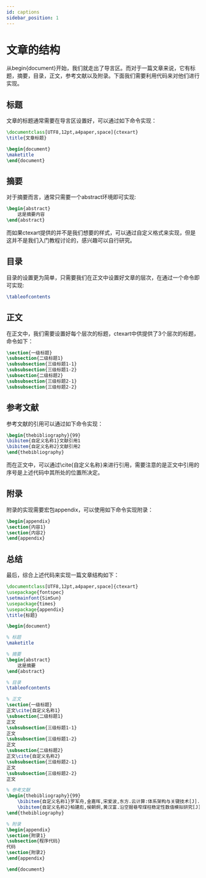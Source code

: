 ```yaml
---
id: captions
sidebar_position: 1
---
```


# 文章的结构
从begin{document}开始，我们就走出了导言区。而对于一篇文章来说，它有标题，摘要，目录，正文，参考文献以及附录。下面我们需要利用代码来对他们进行实现。

## 标题
文章的标题通常需要在导言区设置好，可以通过如下命令实现：
```latex
\documentclass[UTF8,12pt,a4paper,space]{ctexart}
\title{文章标题}

\begin{document}
\maketitle
\end{document}
```
## 摘要
对于摘要而言，通常只需要一个abstract环境即可实现:
```latex
\begin{abstract}
    这是摘要内容
\end{abstract}
```
而如果ctexart提供的并不是我们想要的样式，可以通过自定义格式来实现，但是这并不是我们入门教程讨论的，感兴趣可以自行研究。

## 目录
目录的设置更为简单，只需要我们在正文中设置好文章的层次，在通过一个命令即可实现:
```latex
\tableofcontents
```

## 正文
在正文中，我们需要设置好每个层次的标题，ctexart中供提供了3个层次的标题，命令如下：
```latex
\section{一级标题}
\subsection{二级标题1}
\subsubsection{三级标题1-1}
\subsubsection{三级标题1-2}
\subsection{二级标题2}
\subsubsection{三级标题2-1}
\subsubsection{三级标题2-2}
```

## 参考文献
参考文献的引用可以通过如下命令实现：
```latex
\begin{thebibliography}{99}
\bibitem{自定义名称1}文献引用1
\bibitem{自定义名称2}文献引用2
\end{thebibliography}
```
而在正文中，可以通过\cite{自定义名称}来进行引用，需要注意的是正文中引用的序号是上述代码中其所处的位置所决定。

## 附录
附录的实现需要宏包appendix，可以使用如下命令实现附录：
```latex
\begin{appendix}
\section{内容1}
\section{内容2}
\end{appendix}
```

## 总结
最后，综合上述代码来实现一篇文章结构如下：
```latex
\documentclass[UTF8,12pt,a4paper,space]{ctexart}
\usepackage{fontspec} 
\setmainfont{SimSun} 
\usepackage{times} 
\usepackage{appendix}
\title{标题}

\begin{document}

% 标题
\maketitle

% 摘要
\begin{abstract}
    这是摘要
\end{abstract}

% 目录
\tableofcontents

% 正文
\section{一级标题}
正文\cite{自定义名称1}
\subsection{二级标题1}
正文
\subsubsection{三级标题1-1}
正文
\subsubsection{三级标题1-2}
正文
\subsection{二级标题2}
正文\cite{自定义名称2}
\subsubsection{三级标题2-1}
正文
\subsubsection{三级标题2-2}
正文

% 参考文献
\begin{thebibliography}{99}
    \bibitem{自定义名称1}罗军舟,金嘉晖,宋爱波,东方.云计算:体系架构与关键技术[J].通信学报,2011,32(07):3-21.
    \bibitem{自定义名称2}柏建彪,侯朝炯,黄汉富.沿空掘巷窄煤柱稳定性数值模拟研究[J].岩石力学与工程学报,2004(20):3475-3479.
\end{thebibliography}

% 附录
\begin{appendix}
\section{附录1}
\subsection{程序代码}
代码
\section{附录2}
\end{appendix}

\end{document}
```